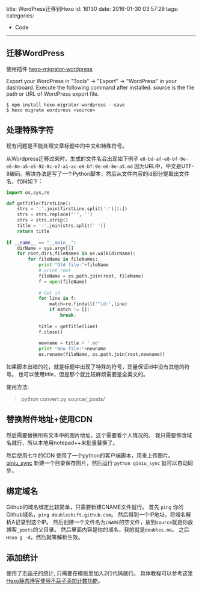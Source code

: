 title: WordPress迁移到Hexo
id: 16130
date: 2016-01-30 03:57:29
tags:
categories:
  - Code
---
## 迁移WordPress

使用插件 [hexo-migrator-wordpress](https://github.com/hexojs/hexo-migrator-wordpress)

Export your WordPress in "Tools" → "Export" → "WordPress" in your dashboard.
Execute the following command after installed. source is the file path or URL of WordPress export file.

```
$ npm install hexo-migrator-wordpress --save
$ hexo migrate wordpress <source>
```
<!--more-->

## 处理特殊字符
现有问题是不能处理文章标题中的中文和特殊符号。

从Wordpress迁移过来时，生成的文件名会出现如下例子
`e8-bd-af-e8-bf-9e-e6-8e-a5-e5-92-8c-e7-a1-ac-e8-bf-9e-e6-8e-a5.md`
因为URL中，中文是UTF-8编码。解决办法是写了一个Python脚本，然后从文件内容的id部分提取出文件名，代码如下：

```Python
import os,sys,re

def getTitle(firstLine):
    strs = ':'.join(firstLine.split(':')[1:])
    strs = strs.replace("'", '') 
    strs = strs.strip()
    title = '-'.join(strs.split(' '))
    return title
    
if __name__ == "__main__":
    dirName = sys.argv[1]
    for root,dirs,fileNames in os.walk(dirName):
        for fileName in fileNames:
            print "Old file:"+fileName 
            # print root
            fileName = os.path.join(root, fileName)
            f = open(fileName)
            
            # Get id 
            for line in f: 
                match=re.findall('^id:',line)
                if match != []: 
                    break;
            
            title = getTitle(line)
            f.close()
            
            newname = title + '.md'
            print "New file:"+newname
            os.rename(fileName, os.path.join(root,newname))
```

如果脚本出错的花，就是标题中出现了特殊的符号，劲量保证id中没有其他的符号。
也可以使用title，但是那个就比较麻烦需要是全英文的。

使用方法:
> python convert.py source/_posts/

## 替换附件地址+使用CDN
然后需要替换所有文本中的图片地址，这个需要看个人情况的。
我只需要修改域名就行，所以本地用notepad++来批量替换了。

然后使用七牛的CDN
使用了一个python的客户端脚本，用来上传图片。
[qiniu_sync](https://github.com/heqingpan/qiniu_sync)
新建一个目录保存图片，然后运行 `python qiniu_sync` 就可以自动同步。

## 绑定域名
Github的域名绑定比较简单，只需要新建CNAME文件就行。
首先 `ping` 你的 Github域名，`ping doubleshift.github.com`。
然后得到一个IP地址，将域名解析A记录到这个IP。
然后创建一个文件名为`CNAME`的空文件，放到`source`就是你放博客`_posts`的父目录。
然后里面内容是你的域名，我的就是`doubles.me`。
之后`Hexo g -d`，然后就等解析生效。

## 添加统计
使用了[不蒜子](http://busuanzi.ibruce.info/)的统计, 只需要在模版里加入2行代码就行。
具体教程可以参考这里 [Hexo静态博客使用不蒜子添加计数功能](http://wangcaiyong.com/2015/06/26/busuanzi/)。
